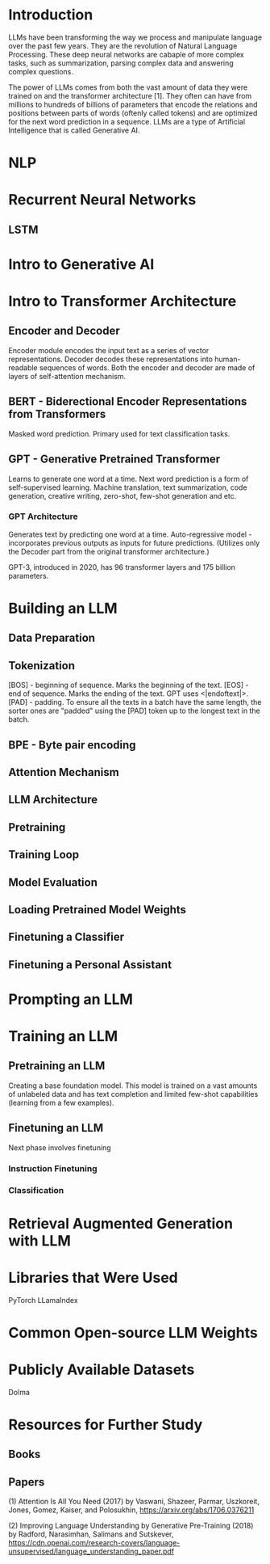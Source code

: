 # Introduction

LLMs have been transforming the way we process and manipulate language over the past few years.
They are the revolution of Natural Language Processing. These deep neural networks are cabaple of more complex tasks, such as summarization, parsing complex data and answering complex questions.

The power of LLMs comes from both the vast amount of data they were trained on and the transformer architecture [1]. They often can have from millions to hundreds of billions of parameters that encode the relations and positions between parts of words (oftenly called tokens) and are optimized for the next word prediction in a sequence.
LLMs are a type of Artificial Intelligence that is called Generative AI.

# NLP

# Recurrent Neural Networks

## LSTM

# Intro to Generative AI

# Intro to Transformer Architecture

## Encoder and Decoder

Encoder module encodes the input text as a series of vector representations. Decoder decodes these representations into human-readable sequences of words. Both the encoder and decoder are made of layers of self-attention mechanism.

## BERT - Biderectional Encoder Representations from Transformers

Masked word prediction. Primary used for text classification tasks.

## GPT - Generative Pretrained Transformer

Learns to generate one word at a time. Next word prediction is a form of self-supervised learning. Machine translation, text summarization, code generation, creative writing, zero-shot, few-shot generation and etc.

### GPT Architecture

Generates text by predicting one word at a time. 
Auto-regressive model - incorporates previous outputs as inputs for future predictions.
(Utilizes only the Decoder part from the original transformer architecture.)

GPT-3, introduced in 2020, has 96 transformer layers and 175 billion parameters.

# Building an LLM

## Data Preparation

## Tokenization

[BOS] - beginning of sequence. Marks the beginning of the text.
[EOS] - end of sequence. Marks the ending of the text. GPT uses <|endoftext|>.
[PAD] - padding. To ensure all the texts in a batch have the same length, the sorter ones are "padded" using the [PAD] token up to the longest text in the batch.

## BPE - Byte pair encoding

## Attention Mechanism

## LLM Architecture

## Pretraining

## Training Loop

## Model Evaluation

## Loading Pretrained Model Weights

## Finetuning a Classifier

## Finetuning a Personal Assistant

# Prompting an LLM

# Training an LLM

## Pretraining an LLM

Creating a base foundation model. This model is trained on a vast amounts of unlabeled data and has text completion and limited few-shot capabilities (learning from a few examples).

## Finetuning an LLM

Next phase involves finetuning

### Instruction Finetuning

### Classification

# Retrieval Augmented Generation with LLM

# Libraries that Were Used

PyTorch
LLamaIndex

# Common Open-source LLM Weights

# Publicly Available Datasets

Dolma

# Resources for Further Study
## Books

## Papers

(1) Attention Is All You Need (2017) by Vaswani, Shazeer, Parmar, Uszkoreit, Jones, Gomez, Kaiser, and Polosukhin, https://arxiv.org/abs/1706.0376211

(2) Improving Language Understanding by Generative Pre-Training (2018) by Radford, Narasimhan, Salimans and Sutskever, https://cdn.openai.com/research-covers/language-unsupervised/language_understanding_paper.pdf
